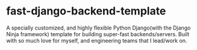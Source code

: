 # fast-django-backend-template
A specially customized, and highly flexible Python Django(with the Django Ninja framework) template for building super-fast backends/servers. Built with so much love for myself, and engineering teams that I lead/work on.
